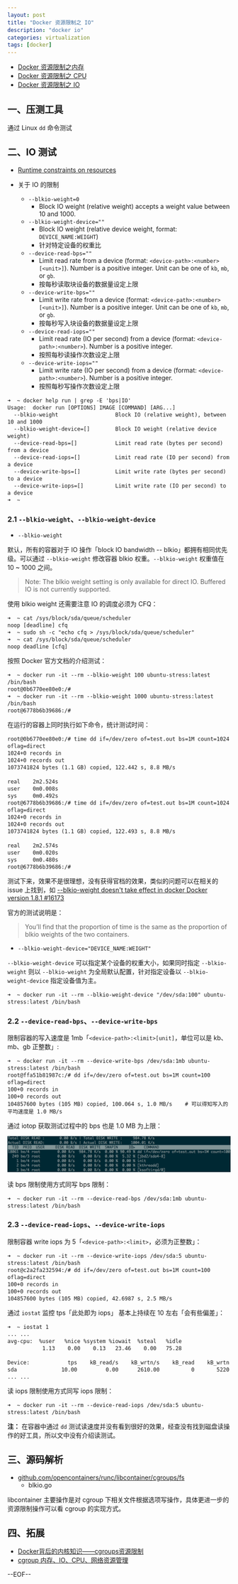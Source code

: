 ```yaml
---
layout: post
title: "Docker 资源限制之 IO"
description: "docker io"
categories: virtualization
tags: [docker]
---
```


* [Docker 资源限制之内存](http://blog.opskumu.com/docker-memory-limit.html)
* [Docker 资源限制之 CPU](http://blog.opskumu.com/docker-cpu-limit.html)
* [Docker 资源限制之 IO](http://blog.opskumu.com/docker-io-limit.html)

## 一、压测工具

通过 Linux `dd` 命令测试

## 二、IO 测试

* [Runtime constraints on resources](https://docs.docker.com/engine/reference/run/#runtime-constraints-on-resources)

* 关于 IO 的限制
    * `--blkio-weight=0`
        * Block IO weight (relative weight) accepts a weight value between 10 and 1000.
    * `--blkio-weight-device=""`
        * Block IO weight (relative device weight, format: `DEVICE_NAME:WEIGHT`)
        * 针对特定设备的权重比
    * `--device-read-bps=""`
        * Limit read rate from a device (format: `<device-path>:<number>[<unit>]`). Number is a positive integer. Unit can be one of `kb`, `mb`, or `gb`.
        * 按每秒读取块设备的数据量设定上限
    * `--device-write-bps=""`
        * Limit write rate from a device (format: `<device-path>:<number>[<unit>]`). Number is a positive integer. Unit can be one of `kb`, `mb`, or `gb`.
        * 按每秒写入块设备的数据量设定上限
    * `--device-read-iops=""`
        * Limit read rate (IO per second) from a device (format: `<device-path>:<number>`). Number is a positive integer.
        * 按照每秒读操作次数设定上限
    * `--device-write-iops=""`
        * Limit write rate (IO per second) from a device (format: `<device-path>:<number>`). Number is a positive integer.
        * 按照每秒写操作次数设定上限

```
➜  ~ docker help run | grep -E 'bps|IO'
Usage:  docker run [OPTIONS] IMAGE [COMMAND] [ARG...]
  --blkio-weight                  Block IO (relative weight), between 10 and 1000
  --blkio-weight-device=[]        Block IO weight (relative device weight)
  --device-read-bps=[]            Limit read rate (bytes per second) from a device
  --device-read-iops=[]           Limit read rate (IO per second) from a device
  --device-write-bps=[]           Limit write rate (bytes per second) to a device
  --device-write-iops=[]          Limit write rate (IO per second) to a device
➜  ~
```

### 2.1 `--blkio-weight`、`--blkio-weight-device`

* `--blkio-weight`

默认，所有的容器对于 IO 操作「block IO bandwidth -- blkio」都拥有相同优先级。可以通过 `--blkio-weight` 修改容器 blkio 权重。`--blkio-weight` 权重值在 10 ~ 1000 之间。

> Note: The blkio weight setting is only available for direct IO. Buffered IO is not currently supported.

使用 blkio weight 还需要注意 IO 的调度必须为 CFQ：

```
➜  ~ cat /sys/block/sda/queue/scheduler
noop [deadline] cfq
➜  ~ sudo sh -c "echo cfq > /sys/block/sda/queue/scheduler"
➜  ~ cat /sys/block/sda/queue/scheduler
noop deadline [cfq]
```

按照 Docker 官方文档的介绍测试：

```
➜  ~ docker run -it --rm --blkio-weight 100 ubuntu-stress:latest /bin/bash
root@0b6770ee80e0:/#
➜  ~ docker run -it --rm --blkio-weight 1000 ubuntu-stress:latest /bin/bash
root@6778b6b39686:/#
```

在运行的容器上同时执行如下命令，统计测试时间：

```
root@0b6770ee80e0:/# time dd if=/dev/zero of=test.out bs=1M count=1024 oflag=direct
1024+0 records in
1024+0 records out
1073741824 bytes (1.1 GB) copied, 122.442 s, 8.8 MB/s

real    2m2.524s
user    0m0.008s
sys     0m0.492s
root@6778b6b39686:/# time dd if=/dev/zero of=test.out bs=1M count=1024 oflag=direct
1024+0 records in
1024+0 records out
1073741824 bytes (1.1 GB) copied, 122.493 s, 8.8 MB/s

real    2m2.574s
user    0m0.020s
sys     0m0.480s
root@6778b6b39686:/#
```

测试下来，效果不是很理想，没有获得官档的效果，类似的问题可以在相关的 issue 上找到，如 [--blkio-weight doesn't take effect in docker Docker version 1.8.1 #16173](https://github.com/docker/docker/issues/16173)

官方的测试说明是：

> You’ll find that the proportion of time is the same as the proportion of blkio weights of the two containers.

* `--blkio-weight-device="DEVICE_NAME:WEIGHT"`

`--blkio-weight-device` 可以指定某个设备的权重大小，如果同时指定 `--blkio-weight` 则以 `--blkio-weight` 为全局默认配置，针对指定设备以 `--blkio-weight-device` 指定设备值为主。

```
➜  ~ docker run -it --rm --blkio-weight-device "/dev/sda:100" ubuntu-stress:latest /bin/bash
```

### 2.2 `--device-read-bps`、`--device-write-bps`

限制容器的写入速度是 1mb「`<device-path>:<limit>[unit]`，单位可以是 kb、mb、gb 正整数」:

```
➜  ~ docker run -it --rm --device-write-bps /dev/sda:1mb ubuntu-stress:latest /bin/bash
root@ffa51b81987c:/# dd if=/dev/zero of=test.out bs=1M count=100 oflag=direct
100+0 records in
100+0 records out
104857600 bytes (105 MB) copied, 100.064 s, 1.0 MB/s    # 可以得知写入的平均速度是 1.0 MB/s
```

通过 iotop 获取测试过程中的 bps 也是 1.0 MB 为上限：

![io write bps](/images/io-write-bps.png)

读 bps 限制使用方式同写 bps 限制：

```
➜  ~ docker run -it --rm --device-read-bps /dev/sda:1mb ubuntu-stress:latest /bin/bash
```

### 2.3 `--device-read-iops`、`--device-write-iops`

限制容器 write iops 为 5「`<device-path>:<limit>`，必须为正整数」：

```
➜  ~ docker run -it --rm --device-write-iops /dev/sda:5 ubuntu-stress:latest /bin/bash
root@c2a2fa232594:/# dd if=/dev/zero of=test.out bs=1M count=100 oflag=direct
100+0 records in
100+0 records out
104857600 bytes (105 MB) copied, 42.6987 s, 2.5 MB/s
```

通过 `iostat` 监控 tps「此处即为 iops」 基本上持续在 10 左右「会有些偏差」：

```
➜  ~ iostat 1
... ...
avg-cpu:  %user   %nice %system %iowait  %steal   %idle
           1.13    0.00    0.13   23.46    0.00   75.28

Device:            tps    kB_read/s    kB_wrtn/s    kB_read    kB_wrtn
sda              10.00         0.00      2610.00          0       5220
... ...
```

读 iops 限制使用方式同写 iops 限制：

```
➜  ~ docker run -it --rm --device-read-iops /dev/sda:5 ubuntu-stress:latest /bin/bash
```

__注：__ 在容器中通过 `dd` 测试读速度并没有看到很好的效果，经查没有找到磁盘读操作的好工具，所以文中没有介绍读测试。

## 三、源码解析

* [github.com/opencontainers/runc/libcontainer/cgroups/fs](https://github.com/opencontainers/runc/tree/master/libcontainer/cgroups/fs)
    * blkio.go

libcontainer 主要操作是对 cgroup 下相关文件根据选项写操作，具体更进一步的资源限制操作可以看 cgroup 的实现方式。

## 四、拓展

* [Docker背后的内核知识——cgroups资源限制](http://www.infoq.com/cn/articles/docker-kernel-knowledge-cgroups-resource-isolation)
* [cgroup 内存、IO、CPU、网络资源管理](http://pan.baidu.com/share/home?uk=1429463486&view=share#category/type=0)

--EOF--
